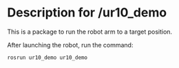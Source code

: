 # Description for /ur10_demo

This is a package to run the robot arm to a target position.

After launching the robot, run the command:

```rosrun ur10_demo ur10_demo```
